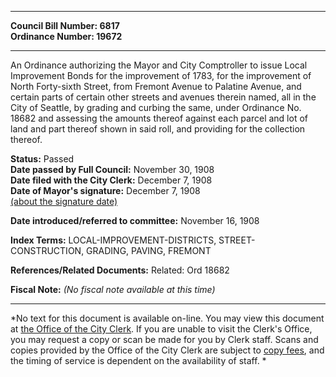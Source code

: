 * * * * *  
  
**Council Bill Number: [](#h0)[](#h2)6817**   
**Ordinance Number: 19672**  
  
* * * * *  
  
An Ordinance authorizing the Mayor and City Comptroller to issue Local Improvement Bonds for the improvement of 1783, for the improvement of North Forty-sixth Street, from Fremont Avenue to Palatine Avenue, and certain parts of certain other streets and avenues therein named, all in the City of Seattle, by grading and curbing the same, under Ordinance No. 18682 and assessing the amounts thereof against each parcel and lot of land and part thereof shown in said roll, and providing for the collection thereof.  
  
**Status:** Passed   
**Date passed by Full Council:** November 30, 1908   
**Date filed with the City Clerk:** December 7, 1908   
**Date of Mayor's signature:** December 7, 1908   
[(about the signature date)](/~public/approvaldate.htm)   
  
  
**Date introduced/referred to committee:** November 16, 1908   
  
**Index Terms:** LOCAL-IMPROVEMENT-DISTRICTS, STREET-CONSTRUCTION, GRADING, PAVING, FREMONT  
  
**References/Related Documents:** Related: Ord 18682  
  
**Fiscal Note:** *(No fiscal note available at this time)*  
  
* * * * *  
  
*No text for this document is available on-line. You may view this document at [the Office of the City Clerk](http://www.seattle.gov/leg/clerk/contactUs.htm). If you are unable to visit the Clerk's Office, you may request a copy or scan be made for you by Clerk staff. Scans and copies provided by the Office of the City Clerk are subject to [copy fees](http://clerk.seattle.gov/~public/clerkfees.htm), and the timing of service is dependent on the availability of staff. *  
  
  
